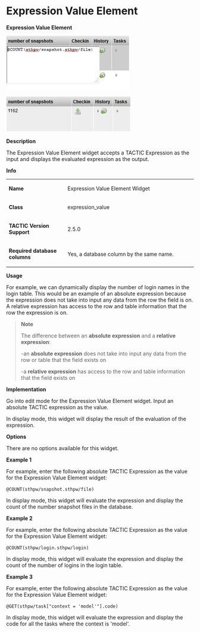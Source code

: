 # Expression Value Element

**Expression Value Element**

![image](media/1_expression_value_element_overview.png)

![image](media/2_expression_value_element_overview_after.png)

**Description**

The Expression Value Element widget accepts a TACTIC Expression as the
input and displays the evaluated expression as the output.

**Info**

<table>
<colgroup>
<col width="31%" />
<col width="68%" />
</colgroup>
<tbody>
<tr class="odd">
<td><p><strong>Name</strong></p></td>
<td><p>Expression Value Element Widget</p></td>
</tr>
<tr class="even">
<td><p><strong>Class</strong></p></td>
<td><p>expression_value</p></td>
</tr>
<tr class="odd">
<td><p><strong>TACTIC Version Support</strong></p></td>
<td><p>2.5.0<br />
</p></td>
</tr>
<tr class="even">
<td><p><strong>Required database columns</strong></p></td>
<td><p>Yes, a database column by the same name.</p></td>
</tr>
</tbody>
</table>

**Usage**

For example, we can dynamically display the number of login names in the
login table. This would be an example of an absolute expression because
the expression does not take into input any data from the row the field
is on. A relative expression has access to the row and table information
that the row the expression is on.

> **Note**
>
> The difference between an **absolute expression** and a **relative
> expression**:
>
> -an **absolute expression** does not take into input any data from the row
> or table that the field exists on
>
> -a **relative expression** has access to the row and table information
> that the field exists on

**Implementation**

Go into edit mode for the Expression Value Element widget. Input an
absolute TACTIC expression as the value.

In display mode, this widget will display the result of the evaluation
of the expression.

**Options**

There are no options available for this widget.

**Example 1**

For example, enter the following absolute TACTIC Expression as the value
for the Expression Value Element widget:

    @COUNT(sthpw/snapshot.sthpw/file)

In display mode, this widget will evaluate the expression and display
the count of the number snapshot files in the database.

**Example 2**

For example, enter the following absolute TACTIC Expression as the value
for the Expression Value Element widget:

    @COUNT(sthpw/login.sthpw/login)

In display mode, this widget will evaluate the expression and display
the count of the number of logins in the login table.

**Example 3**

For example, enter the following absolute TACTIC Expression as the value
for the Expression Value Element widget:

    @GET(sthpw/task["context = 'model'"].code)

In display mode, this widget will evaluate the expression and display
the code for all the tasks where the context is 'model'.
